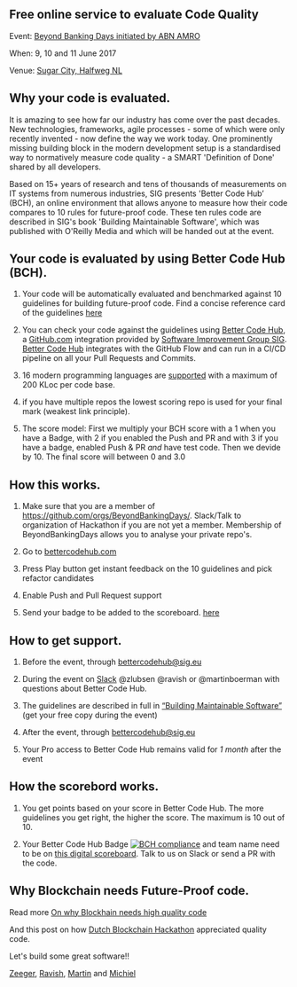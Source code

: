 ## Free online service to evaluate Code Quality

Event: [Beyond Banking Days initiated by ABN AMRO](https://beyondbanking.nl)

When: 9, 10 and 11 June 2017

Venue: [Sugar City, Halfweg NL](https://blockchainhackathon.eu/events/hackathon-the-big-weekend)


## Why your code is evaluated.

It is amazing to see how far our industry has come over the past decades. New technologies, frameworks, agile processes - some of which were only recently invented - now define the way we work today. One prominently missing building block in the modern development setup is a standardised way to normatively measure code quality - a SMART 'Definition of Done' shared by all developers.

Based on 15+ years of research and tens of thousands of measurements on IT systems from numerous industries, SIG presents 'Better Code Hub’ (BCH), an online environment that allows anyone to measure how their code compares to 10 rules for future-proof code. These ten rules code are described in SIG's book 'Building Maintainable Software', which was published with O'Reilly Media and which will be handed out at the event.

## Your code is evaluated by using Better Code Hub (BCH).

1. Your code will be automatically evaluated and benchmarked against 10 guidelines for building future-proof code. Find a concise reference card of the guidelines [here](https://cdn-images-1.medium.com/max/1200/1*TS-ZTeI7sQS7dy_AlMqSXQ.png)

2. You can check your code against the guidelines using [Better Code Hub](https://github.com/integrations/better-code-hub), a [GitHub.com](https://Github.com) integration provided by [Software Improvement Group SIG](https://www.sig.eu). [Better Code Hub](https://bettercodehub.com) integrates with the GitHub Flow and can run in a CI/CD pipeline on all your Pull Requests and Commits.

3. 16 modern programming languages are [supported](https://bettercodehub.com/docs/configuration-manual) with a maximum of 200 KLoc per code base.

4. if you have multiple repos the lowest scoring repo is used for your final mark (weakest link principle).

5. The score model: First we multiply your BCH score with a 1 when you have a Badge, with 2 if you enabled the Push and PR and with 3 if you have a badge, enabled Push & PR *and* have test code. Then we devide by 10. The final score will between 0 and 3.0 

## How this works.

1. Make sure that you are a member of https://github.com/orgs/BeyondBankingDays/. Slack/Talk to organization of Hackathon if you are not yet a member. Membership of BeyondBankingDays allows you to analyse your private repo's.

2. Go to [bettercodehub.com](https://bettercodehub.com) 

3. Press Play button get instant feedback on the 10 guidelines and pick refactor candidates

4. Enable Push and Pull Request support

5. Send your badge to be added to the scoreboard. [here](https://beyondbankingdays.github.io/scoreboard)


## How to get support.

1. Before the event, through bettercodehub@sig.eu

2. During the event on [Slack](https://beyondbankinghack.slack.com/) @zlubsen @ravish or @martinboerman with questions about Better Code Hub.

3. The guidelines are described in full in [“Building Maintainable Software”](http://shop.oreilly.com/product/0636920049555.do) (get your free copy during the event)

4. After the event, through bettercodehub@sig.eu 

5. Your Pro access to Better Code Hub remains valid for *1 month* after the event


## How the scorebord works.

1. You get points based on your score in Better Code Hub. The more guidelines you get right, the higher the score. The maximum is 10 out of 10.

2. Your Better Code Hub Badge [![BCH compliance](https://bettercodehub.com/edge/badge/dbh17-abraxas/ShareEverythingWeb)](https://bettercodehub.com) and team name need to be on [this digital scoreboard](http://beyondbankingdays.github.io/scoreboard). Talk to us on Slack or send a PR with the code.


## Why Blockchain needs Future-Proof code.

Read more [On why Blockhain needs high quality code ](https://medium.com/@jstvssr/why-blockchain-needs-future-proof-code-cb09b39175e1#.bqfmcig55)

And this post on how [Dutch Blockchain Hackathon](https://dev.to/jstvssr/how-a-hackathon-appreciates-quality-code) appreciated quality code.

Let's build some great software!!

[Zeeger](https://github.com/zlubsen), [Ravish](https://github.com/), [Martin](https://github.com/mboerman) and [Michiel](https://github.com/michielcuijpers)

